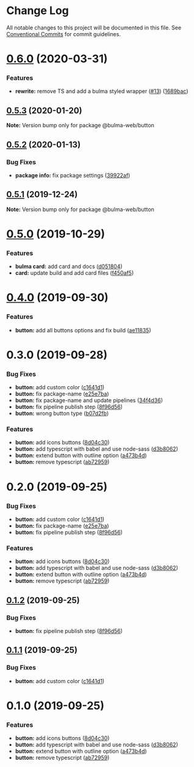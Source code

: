 # Change Log

All notable changes to this project will be documented in this file.
See [Conventional Commits](https://conventionalcommits.org) for commit guidelines.

# [0.6.0](https://github.com/Ramon92/bulma-web/compare/@bulma-web/button@0.5.3...@bulma-web/button@0.6.0) (2020-03-31)


### Features

* **rewrite:** remove TS and add a bulma styled wrapper ([#13](https://github.com/Ramon92/bulma-web/issues/13)) ([1689bac](https://github.com/Ramon92/bulma-web/commit/1689baca70a1029e542307d1b497ee3fd8e6df8e))





## [0.5.3](https://github.com/Ramon92/bulma-web/compare/@bulma-web/button@0.5.2...@bulma-web/button@0.5.3) (2020-01-20)

**Note:** Version bump only for package @bulma-web/button





## [0.5.2](https://github.com/Ramon92/bulma-web/compare/@bulma-web/button@0.5.1...@bulma-web/button@0.5.2) (2020-01-13)


### Bug Fixes

* **package info:** fix package settings ([39922af](https://github.com/Ramon92/bulma-web/commit/39922afc9d4cfbbb6b34c37abd5639651ca606cf))





## [0.5.1](https://github.com/Ramon92/bulma-web/compare/@bulma-web/button@0.5.0...@bulma-web/button@0.5.1) (2019-12-24)

**Note:** Version bump only for package @bulma-web/button





# [0.5.0](https://github.com/Ramon92/bulma-web/compare/@bulma-web/button@0.4.0...@bulma-web/button@0.5.0) (2019-10-29)


### Features

* **bulma card:** add card and docs ([d051804](https://github.com/Ramon92/bulma-web/commit/d05180425204e9cff51b21a1346b19da990e2693))
* **card:** update build and add card files ([f450af5](https://github.com/Ramon92/bulma-web/commit/f450af5b67f329f30d8328af0b4fda40aa276951))





# [0.4.0](https://github.com/Ramon92/bulma-web/compare/@bulma-web/button@0.3.0...@bulma-web/button@0.4.0) (2019-09-30)


### Features

* **button:** add all buttons options and fix build ([ae11835](https://github.com/Ramon92/bulma-web/commit/ae11835))





# 0.3.0 (2019-09-28)


### Bug Fixes

* **button:** add custom color ([c1641d1](https://github.com/Ramon92/bulma-web/commit/c1641d1))
* **button:** fix package-name ([e25e7ba](https://github.com/Ramon92/bulma-web/commit/e25e7ba))
* **button:** fix package-name and update pipelines ([34f4d36](https://github.com/Ramon92/bulma-web/commit/34f4d36))
* **button:** fix pipeline publish step ([8f96d56](https://github.com/Ramon92/bulma-web/commit/8f96d56))
* **button:** wrong button type ([b07d2fb](https://github.com/Ramon92/bulma-web/commit/b07d2fb))


### Features

* **button:** add icons buttons ([8d04c30](https://github.com/Ramon92/bulma-web/commit/8d04c30))
* **button:** add typescript with babel and use node-sass ([d3b8062](https://github.com/Ramon92/bulma-web/commit/d3b8062))
* **button:** extend button with outline option ([a473b4d](https://github.com/Ramon92/bulma-web/commit/a473b4d))
* **button:** remove typescript ([ab72959](https://github.com/Ramon92/bulma-web/commit/ab72959))





# 0.2.0 (2019-09-25)


### Bug Fixes

* **button:** add custom color ([c1641d1](https://github.com/Ramon92/bulma-web/commit/c1641d1))
* **button:** fix package-name ([e25e7ba](https://github.com/Ramon92/bulma-web/commit/e25e7ba))
* **button:** fix pipeline publish step ([8f96d56](https://github.com/Ramon92/bulma-web/commit/8f96d56))


### Features

* **button:** add icons buttons ([8d04c30](https://github.com/Ramon92/bulma-web/commit/8d04c30))
* **button:** add typescript with babel and use node-sass ([d3b8062](https://github.com/Ramon92/bulma-web/commit/d3b8062))
* **button:** extend button with outline option ([a473b4d](https://github.com/Ramon92/bulma-web/commit/a473b4d))
* **button:** remove typescript ([ab72959](https://github.com/Ramon92/bulma-web/commit/ab72959))





## [0.1.2](https://github.com/Ramon92/bulma-web/compare/button@0.1.1...button@0.1.2) (2019-09-25)


### Bug Fixes

* **button:** fix pipeline publish step ([8f96d56](https://github.com/Ramon92/bulma-web/commit/8f96d56))





## [0.1.1](https://github.com/Ramon92/bulma-web/compare/button@0.1.0...button@0.1.1) (2019-09-25)


### Bug Fixes

* **button:** add custom color ([c1641d1](https://github.com/Ramon92/bulma-web/commit/c1641d1))





# 0.1.0 (2019-09-25)


### Features

* **button:** add icons buttons ([8d04c30](https://github.com/Ramon92/bulma-web/commit/8d04c30))
* **button:** add typescript with babel and use node-sass ([d3b8062](https://github.com/Ramon92/bulma-web/commit/d3b8062))
* **button:** extend button with outline option ([a473b4d](https://github.com/Ramon92/bulma-web/commit/a473b4d))
* **button:** remove typescript ([ab72959](https://github.com/Ramon92/bulma-web/commit/ab72959))

